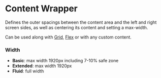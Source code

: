 # Content Wrapper

Defines the outer spacings between the content area and the left and right screen
sides, as well as centering its content and setting a max-width.

Can be used along with [Grid](#/components/grid), [Flex](#/components/flex) or with any custom content.

### Width

* **Basic**: max width 1920px including 7-10% safe zone
* **Extended**: max width 1920px
* **Fluid**: full width

<Playground>
  <template #configurator>
    <select v-model="width">
      <option disabled>Select a width mode</option>
      <option value="basic">Basic</option>
      <option value="extended">Extended</option>
      <option value="fluid">Fluid</option>
    </select>
  </template>
  <template>
    <p-content-wrapper :width="width">
      <div class="example-content">Some content</div>
    </p-content-wrapper>
  </template>
</Playground>

<script lang="ts">
  import { Component, Vue } from 'vue-property-decorator';
  
  @Component
  export default class PlaygroundContentWrapper extends Vue {
    public width: string = 'basic';
  }
</script>

<style scoped lang="scss">
  @import '~@porsche-design-system/utilities/scss';

  .example-content {
    @include p-text-small;
    color: $p-color-theme-dark-default;
    text-align: center;
    background: lightskyblue;
  }
</style>